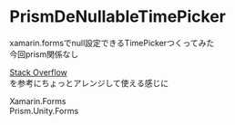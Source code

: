 # PrismDeNullableTimePicker
xamarin.formsでnull設定できるTimePickerつくってみた  
今回prism関係なし

[Stack Overflow](http://stackoverflow.com/questions/33580912/nullable-timepicker-in-xamarin-forms "Nullable TimePicker in Xamarin.Forms")  
を参考にちょっとアレンジして使える感じに  

Xamarin.Forms  
Prism.Unity.Forms
